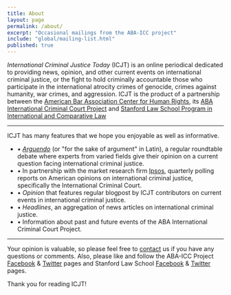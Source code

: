 ```yaml
---
title: About
layout: page
permalink: /about/
excerpt: "Occasional mailings from the ABA-ICC project"
include: "global/mailing-list.html"
published: true
---
```


*International Criminal Justice Today* (ICJT) is an online periodical dedicated to providing news, opinion, and other current events on international criminal justice, or the fight to hold criminally accountable those who participate in the international atrocity crimes of genocide, crimes against humanity, war crimes, and aggression. ICJT is the product of a partnership between the [American Bar Association Center for Human Rights](http://www.americanbar.org/groups/human_rights.html), its [ABA International Criminal Court Project](http://www.aba-icc.org) and [Stanford Law School Program in International and Comparative Law](https://www.law.stanford.edu/areas-of-interest/international-and-comparative-law)

---

ICJT has many features that we hope you enjoyable as well as informative. 


- ▪ [*Arguendo*](http://www.international-criminal-justice-today.org/arguendo/) (or "for 	 the sake of argument" in Latin), a regular roundtable debate where experts from 	  	  varied fields give their opinion on a current question facing international criminal 	   justice.
- ▪ In partnership with the market research firm [Ipsos](http://www.ipsos-na.com/),  	 	 quarterly polling reports on American opinions on international criminal justice, 		specifically the International Criminal Court.
- ▪ *Opinion* that features regular blogpost by ICJT contributors on current events in   	 international criminal justice.
- ▪ *Headlines*, an aggregation of news articles on international criminal justice. 
- ▪ Information about past and future events of the ABA International Criminal Court 		Project.

---

Your opinion is valuable, so please feel free to [contact](http://www.aba-icc.org/the-aba-icc-project/contact/) us if you have any questions or comments. Also, please like and follow the ABA-ICC Project [Facebook](http://facebook.com/ABAICCProject) & [Twitter](http://twitter.com/ABAICCProject) pages and Stanford Law School [Facebook](https://www.facebook.com/StanfordLawSchool) & [Twitter](https://twitter.com/stanfordlaw) pages. 


Thank you for reading ICJT!